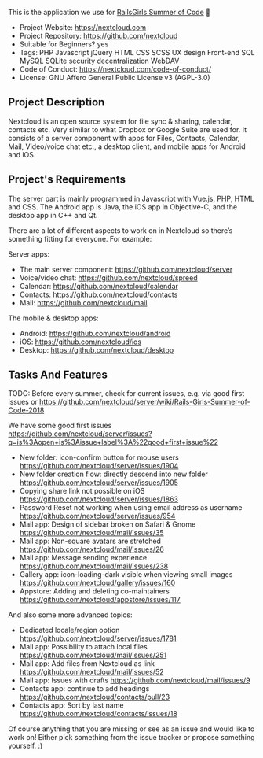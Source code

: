 This is the application we use for [RailsGirls Summer of Code](https://railsgirlssummerofcode.org/) :tada: 

- Project Website: https://nextcloud.com
- Project Repository: https://github.com/nextcloud
- Suitable for Beginners? yes
- Tags: PHP Javascript jQuery HTML CSS SCSS UX design Front-end SQL MySQL SQLite security decentralization WebDAV
- Code of Conduct: https://nextcloud.com/code-of-conduct/
- License: GNU Affero General Public License v3 (AGPL-3.0)


## Project Description

Nextcloud is an open source system for file sync & sharing, calendar, contacts etc. Very similar to what Dropbox or Google Suite are used for. It consists of a server component with apps for Files, Contacts, Calendar, Mail, Video/voice chat etc., a desktop client, and mobile apps for Android and iOS.


## Project's Requirements

The server part is mainly programmed in Javascript with Vue.js, PHP, HTML and CSS. The Android app is Java, the iOS app in Objective-C, and the desktop app in C++ and Qt.

There are a lot of different aspects to work on in Nextcloud so there’s something fitting for everyone. For example:

Server apps:
- The main server component: https://github.com/nextcloud/server
- Voice/video chat: https://github.com/nextcloud/spreed
- Calendar: https://github.com/nextcloud/calendar
- Contacts: https://github.com/nextcloud/contacts
- Mail: https://github.com/nextcloud/mail

The mobile & desktop apps:
- Android: https://github.com/nextcloud/android
- iOS: https://github.com/nextcloud/ios
- Desktop: https://github.com/nextcloud/desktop


## Tasks And Features

TODO: Before every summer, check for current issues, e.g. via good first issues or https://github.com/nextcloud/server/wiki/Rails-Girls-Summer-of-Code-2018

We have some good first issues https://github.com/nextcloud/server/issues?q=is%3Aopen+is%3Aissue+label%3A%22good+first+issue%22

- New folder: icon-confirm button for mouse users https://github.com/nextcloud/server/issues/1904
- New folder creation flow: directly descend into new folder https://github.com/nextcloud/server/issues/1905
- Copying share link not possible on iOS https://github.com/nextcloud/server/issues/1863
- Password Reset not working when using email address as username https://github.com/nextcloud/server/issues/954
- Mail app: Design of sidebar broken on Safari & Gnome https://github.com/nextcloud/mail/issues/35
- Mail app: Non-square avatars are stretched https://github.com/nextcloud/mail/issues/26
- Mail app: Message sending experience https://github.com/nextcloud/mail/issues/238
- Gallery app: icon-loading-dark visible when viewing small images https://github.com/nextcloud/gallery/issues/160
- Appstore: Adding and deleting co-maintainers https://github.com/nextcloud/appstore/issues/117

And also some more advanced topics:

- Dedicated locale/region option https://github.com/nextcloud/server/issues/1781
- Mail app: Possibility to attach local files https://github.com/nextcloud/mail/issues/251
- Mail app: Add files from Nextcloud as link https://github.com/nextcloud/mail/issues/52
- Mail app: Issues with drafts https://github.com/nextcloud/mail/issues/9
- Contacts app: continue to add headings https://github.com/nextcloud/contacts/pull/23
- Contacts app: Sort by last name https://github.com/nextcloud/contacts/issues/18

Of course anything that you are missing or see as an issue and would like to work on! Either pick something from the issue tracker or propose something yourself. :)
